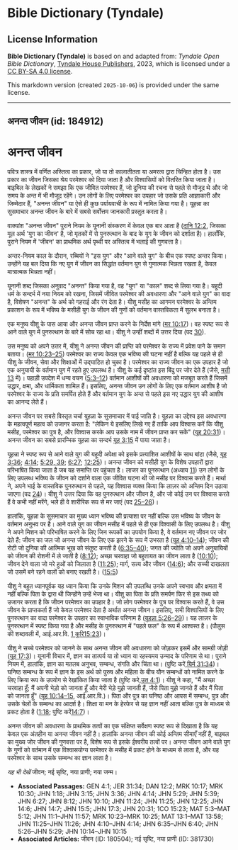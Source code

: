 # Bible Dictionary (Tyndale)

## License Information

**Bible Dictionary (Tyndale)** is based on and adapted from: _Tyndale Open Bible Dictionary_, [Tyndale House Publishers](https://tyndaleopenresources.com/), 2023, which is licensed under a [CC BY-SA 4.0 license](https://creativecommons.org/licenses/by-sa/4.0/legalcode.en).

This markdown version (created `2025-10-06`) is provided under the same license.



--------------------------------

## अनन्त जीवन (id: 184912)

अनन्त जीवन
==========

पवित्र शास्त्र में वर्णित अस्तित्व का प्रकार, जो या तो कालातीतता या अमरत्व द्वारा चिन्हित होता है। उस प्रकार का जीवन जिसका श्रेय परमेश्वर को दिया जाता है और विश्वासियों को वितरित किया जाता है। बाइबिल के लेखकों ने समझा कि एक जीवित परमेश्वर हैं, जो दुनिया की रचना से पहले से मौजूद थे और जो समय के अन्त में भी मौजूद रहेंगे। उन लोगों के लिए परमेश्वर का उपहार जो उसके प्रति आज्ञाकारी और जिम्मेदार हैं, "अनन्त जीवन" या ऐसे ही कुछ पर्यायवाची के रूप में नामित किया गया है। यूहन्ना का सुसमाचार अनन्त जीवन के बारे में सबसे सर्वोत्तम जानकारी प्रस्तुत करता है।

वाक्यांश "अनन्त जीवन" पुराने नियम के यूनानी संस्करण में केवल एक बार आता है ([दानि 12:2](https://ref.ly/Dan12:2), जिसका मूल अर्थ 'युग का जीवन' है, जो मृतकों में से पुनरुत्थान के बाद के युग के जीवन को दर्शाता है)। हालाँकि, पुराने नियम में 'जीवन' का प्राथमिक अर्थ पृथ्वी पर अस्तित्व में भलाई की गुणवत्ता है।

 अन्तर\-नियम काल के दौरान, रब्बियों ने "इस युग" और "आने वाले युग" के बीच एक स्पष्ट अन्तर किया। उन्होंने यह बल दिया कि नए युग में जीवन का सिद्धांत वर्तमान युग से गुणात्मक भिन्नता रखता है, केवल मात्रात्मक भिन्नता नहीं।

यूनानी शब्द जिसका अनुवाद "अनन्त" किया गया है, वह "युग" या "काल" शब्द से लिया गया है। यहूदी धर्म के सन्दर्भ में नया नियम को रखना, जिसमें जीवित परमेश्वर की अवधारणा और "आने वाले युग" का वादा है, विशेषण "अनन्त" के अर्थ को गहराई और रंग देता है। यीशु मसीह का आगमन परमेश्वर के अन्तिम प्रकाशन के रूप में भविष्य के मसीही युग के जीवन की गुणों को वर्तमान वास्तविकता में सुलभ बनाता है।

एक मनुष्य यीशु के पास आया और अनन्त जीवन प्राप्त करने के निर्देश मांगे ([मर 10:17](https://ref.ly/Mark10:17))। वह स्पष्ट रूप से आने वाले युग में पुनरुत्थान के बारे में सोच रहा था। यीशु ने उन्हीं शब्दों में उत्तर दिया (पद [30](https://ref.ly/Mark10:30)).

उस मनुष्य को अपने उत्तर में, यीशु ने अनन्त जीवन की प्राप्ति को परमेश्वर के राज्य में प्रवेश पाने के समान बताया। ([मर 10:23–25](https://ref.ly/Mark10:23-Mark10:25)) परमेश्वर का राज्य केवल एक भविष्य की घटना नहीं है बल्कि यह पहले से ही यीशु के जीवन, सेवा और शिक्षाओं में उद्घाटित हो चुका है। परमेश्वर का राज्य जीवन का एक उपहार है जो एक अनुयायी के वर्तमान युग में रहते हुए उपलब्ध है। यीशु के कई दृष्टांत इस बिंदु पर जोर देते हैं (जैसे, [मत्ती 13](https://ref.ly/Matt13:1-Matt13:58) में)। पहाड़ी उपदेश में धन्य वचन ([5:3–12](https://ref.ly/Matt5:3-Matt5:12)) वर्तमान आशीषों की अवधारणा को मजबूत करते हैं जिसमें उद्धार, क्षमा, और धार्मिकता शामिल हैं। इसलिए, अनन्त जीवन उन लोगों के लिए एक वर्तमान आशीष है जो परमेश्वर के राज्य के प्रति समर्पित होते हैं और वर्तमान युग के अन्त से पहले इस नए उद्धार युग की आशीष का आनन्द लेते हैं। 

 अनन्त जीवन पर सबसे विस्तृत चर्चा युहन्ना के सुसमाचार में पाई जाति है। युहन्ना का उद्देश्य इस अवधारणा के महत्वपूर्ण महत्व को उजागर करता है: "लेकिन ये इसलिए लिखे गए हैं ताकि आप विश्वास करें कि यीशु मसीह, परमेश्वर का पुत्र है, और विश्वास करके आप उसके नाम में जीवन प्राप्त कर सकें" ([यूह 20:31](https://ref.ly/John20:31))। अनन्त जीवन का सबसे प्रारम्भिक युहन्ना का सन्दर्भ [यूह 3:15](https://ref.ly/John3:15) में पाया जाता है। 

यूहन्ना ने स्पष्ट रूप से आने वाले युग की यहूदी अपेक्षा को इसके प्रत्याशित आशीषों के साथ बांटा (जैसे, [यूह 3:36](https://ref.ly/John3:36); [4:14](https://ref.ly/John4:14); [5:29, 39](https://ref.ly/John5:29); [6:27](https://ref.ly/John6:27); [12:25](https://ref.ly/John12:25))। अनन्त जीवन को मसीही युग के विशेष उपहारों द्वारा परिभाषित किया जाता है जब यह समाप्ति पर पहुंचता है। लाजर का पुनरुत्थान (अध्याय [11](https://ref.ly/John11:1-John11:57)) उन लोगों के लिए उपलब्ध भविष्य के जीवन को दर्शाने वाला एक जीवित घटना थी जो मसीह पर विश्वास करते हैं। मार्था ने, अपने भाई के वास्तविक पुनरुत्थान से पहले, यह विश्वास व्यक्त किया कि लाज़र को अन्तिम दिन उठाया जाएगा (पद [24](https://ref.ly/John11:24))। यीशु ने उत्तर दिया कि वह पुनरुत्थान और जीवन है, और जो कोई उन पर विश्वास करते हैं वे कभी नहीं मरेंगे, भले ही वे शारीरिक रूप से मर जाएं (पद [25–26](https://ref.ly/John11:25-John11:26))।

हालांकि, यूहन्ना के सुसमाचार का मुख्य ध्यान भविष्य की प्रत्याशा पर नहीं बल्कि उस भविष्य के जीवन के वर्तमान अनुभव पर है। आने वाले युग का जीवन मसीह में पहले से ही एक विश्वासी के लिए उपलब्ध है। यीशु ने अपने मिशन को परिभाषित करने के लिए जिन रूपकों का उपयोग किया है, वे वर्तमान नए जीवन पर जोर देते हैं: जीवन का जल जो अनन्त जीवन के लिए एक झरने के रूप में उभरता है ([यूह 4:10–14](https://ref.ly/John4:10-John4:14)); जीवन की रोटी जो दुनिया की आत्मिक भूख को संतुष्ट करती है ([6:35–40](https://ref.ly/John6:35-John6:40)); जगत की ज्योति जो अपने अनुयायियों को जीवन की रोशनी में ले जाती है ([8:12](https://ref.ly/John8:12)); अच्छा चरवाहा जो बहुतायत का जीवन लाता है ([10:10](https://ref.ly/John10:10)); जीवन देने वाला जो मरे हुओं को जिलाता है ([11:25](https://ref.ly/John11:25)); मार्ग, सत्य और जीवन ([14:6](https://ref.ly/John14:6)); और सच्ची दाखलता जो उसमें बने रहने वालों को बनाए रखती है। ([15:5](https://ref.ly/John15:5))

यीशु ने बहुत ध्यानपूर्वक यह ध्यान किया कि उनके मिशन की उपलब्धि उनके अपने स्वभाव और क्षमता में नहीं बल्कि पिता के द्वारा थी जिन्होंने उन्हें भेजा था। यीशु का पिता के प्रति समर्पण फिर से इस तथ्य को उजागर करता है कि जीवन परमेश्वर का उपहार है। जो लोग परमेश्वर के पुत्र पर विश्वास करते हैं, वे उस जीवन के प्राप्तकर्ता हैं जो केवल परमेश्वर देता है अर्थात अनन्त जीवन। इसलिए, सभी विश्वासियों के लिए पुनरुत्थान का वादा परमेश्वर के उपहार का स्वाभाविक परिणाम है ([यूहन्ना 5:26–29](https://ref.ly/John5:26-John5:29))। यह लाज़र के पुनरुत्थान में स्पष्ट किया गया है और मसीह के पुनरुत्थान में "पहले फल" के रूप में आश्वस्त है। (पौलुस की शब्दावली में, आई.आर.वि. [1 कुरि15:23](https://ref.ly/1Cor15:23))।

यीशु ने सच्चे परमेश्वर को जानने के साथ अनन्त जीवन की अवधारणा को जोड़कर इसमें और सामग्री जोड़ी ([यूह 17:3](https://ref.ly/John17:3))। यूनानी विचार में, ज्ञान का तात्पर्य या तो ध्यान या रहस्यमय उन्माद के परिणाम से था। पुराने नियम में, हालांकि, ज्ञान का मतलब अनुभव, सम्बन्ध, संगति और चिंता था। (पुष्टि करें,[यिर्म 31:34](https://ref.ly/Jer31:34))। घनिष्ठ सम्बन्ध के रूप में ज्ञान के इस अर्थ को पुरुष और महिला के बीच यौन सम्बन्धों को नामित करने के लिए क्रिया रूप के उपयोग से रेखांकित किया जाता है (पुष्टि करे,[उत 4:1](https://ref.ly/Gen4:1))। यीशु ने कहा, "मैं अच्छा चरवाहा हूँ; मैं अपनी भेड़ो को जानता हूँ और मेरी भेड़े मुझे जानती हैं, जैसे पिता मुझे जानते हैं और मैं पिता को जानता हूँ" ([यूह 10:14–15](https://ref.ly/John10:14-John10:15), आई.आर.वि.)। पिता और पुत्र का घनिष्ठ और आपस में सम्बन्ध, पुत्र और उसके चेलों के सम्बन्ध का आदर्श है। शिक्षा या मन के हेरफेर से यह ज्ञान नहीं आता बल्कि पुत्र के माध्यम से प्रकट होता है ([1:18](https://ref.ly/John1:18); पुष्टि करें[14:7](https://ref.ly/John14:7))।

अनन्त जीवन की अवधारणा के प्राथमिक तत्वों का एक संक्षिप्त सर्वेक्षण स्पष्ट रूप से दिखाता है कि यह केवल एक अंतहीन या अनन्त जीवन नहीं है। हालांकि अनन्त जीवन की कोई अन्तिम सीमाएँ नहीं हैं, बाइबल का मुख्य जोर जीवन की गुणवत्ता पर है, विशेष रूप से इसके ईश्वरीय तत्वों पर। अनन्त जीवन आने वाले युग के गुणों को वर्तमान में एक विश्वासयोग्य परमेश्वर के मसीह में प्रकट होने के माध्यम से लाता है, और यह परमेश्वर के साथ उसके सम्बन्ध का ज्ञान लाता है। 

*यह भी देखें* जीवन; नई सृष्टि, नया प्राणी; नया जन्म। 

* **Associated Passages:** GEN 4:1; JER 31:34; DAN 12:2; MRK 10:17; MRK 10:30; JHN 1:18; JHN 3:15; JHN 3:36; JHN 4:14; JHN 5:29; JHN 5:39; JHN 6:27; JHN 8:12; JHN 10:10; JHN 11:24; JHN 11:25; JHN 12:25; JHN 14:6; JHN 14:7; JHN 15:5; JHN 17:3; JHN 20:31; 1CO 15:23; MAT 5:3–MAT 5:12; JHN 11:1–JHN 11:57; MRK 10:23–MRK 10:25; MAT 13:1–MAT 13:58; JHN 11:25–JHN 11:26; JHN 4:10–JHN 4:14; JHN 6:35–JHN 6:40; JHN 5:26–JHN 5:29; JHN 10:14–JHN 10:15
* **Associated Articles:** जीवन (ID: 180504); नई सृष्टि, नया प्राणी (ID: 381730)

